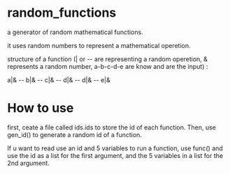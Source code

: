 # random_functions
a generator of random mathematical functions.

it uses random numbers to represent a mathematical operetion.

structure of a function (| or --  are representing a random operetion, & represents a random number, a-b-c-d-e are know and are the input) :

a|&   --   b|&   --   c|&   --   d|&   --   d|&   --   e|&




# How to use

first, ceate a file called ids.ids to store the id of each function.
Then, use gen_id() to generate a random id of a function.

If u want to read use an id and 5 variables to run a function, use func() and use the id as a list for the first argument, and the 5 variables in a list for the 2nd argument.
